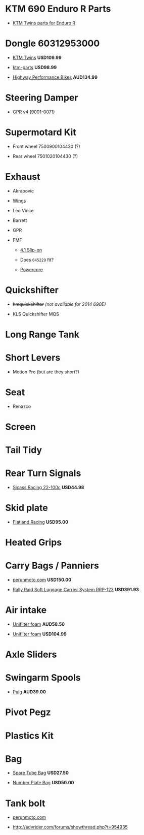 KTM 690 Enduro R Parts
======================

* [KTM Twins parts for Enduro R](http://www.ktmtwins.com/ktm-690-parts/ktm-690-enduro-parts)

# Dongle 60312953000

  * [KTM Twins](http://www.ktmtwins.com/ktm-60312953000) **USD109.99**

  * [ktm-parts](http://www.ktm-parts.com/60312953000.html#.U6_zAf6HYSI) **USD98.99**

  * [Highway Performance Bikes](http://highway.hdspares.com.au/index.php?main_page=product_info&products_id=943668) **AUD134.99**

# Steering Damper

  * [GPR v4 (9001-0071)](http://www.gprstabilizer.com/shopping_dirtbikes_ktm_690-enduro-r_12-14)

# Supermotard Kit 

  * Front wheel 7500900104430 (?)

  * Rear wheel 7501020104430 (?)

# Exhaust

  * Akrapovic

  * [Wings](http://wingsexhausts.com.au/price_chart_9.html)

  * Leo Vince

  * Barrett

  * GPR

  * FMF

    * [4.1 Slip-on](http://www.ktmtwins.com/fmf-ktm-690-41-slipon-exhaust)

    * Does `045229` fit?

    * [Powercore](http://www.ktmtwins.com/fmf-ktm-690-exhaust)

# Quickshifter

  * ~~hmquickshifter~~ *(not available for 2014 690E)*

  * KLS Quickshifter MQS

# Long Range Tank

# Short Levers

  * Motion Pro (but are they short?)

# Seat
 
  * Renazco

# Screen

# Tail Tidy

# Rear Turn Signals

  * [Sicass Racing 22-100c](http://sicassracing.com/store/turn_signals/led/orange_lens_led_flat_mount_ktm?cPath=105_46_2222) **USD44.98**

# Skid plate

  * [Flatland Racing](http://flatlandracing.com/Merchant2/merchant.mvc?Screen=PROD&Store_Code=FR&Product_Code=24-46) **USD95.00**

# Heated Grips

# Carry Bags / Panniers

  * [perunmoto.com](http://www.perunmoto.com/collections/ktm-690-enduro-enduro-r/products/soft-luggage-and-rotopax-add-on-plate-for-tt-racks) **USD150.00**

  * [Rally Raid Soft Luggage Carrier System RRP-123](http://www.ktmtwins.com/rally-raid-ktm-690-enduro-smc-soft-luggage-carrier-system) **USD391.93**

# Air intake

  * [Unifilter foam](http://www.uniflow.com.au/contents/en-us/d73.html) **AUD58.50**

  * [Unifilter foam](http://www.ktm-parts.com/76506115000.html#.U7CDN_6HYSI) **USD104.99**

# Axle Sliders

# Swingarm Spools

  * [Puig](http://mototoys.com.au/shop/650/122/ktm/690-supermoto-r/puig-ktm-swingarm-lifter-spool-set-detail.html) **AUD39.00**

# Pivot Pegz

# Plastics Kit

# Bag

  * [Spare Tube Bag](http://dirt-bike-gear.com/stb.html) **USD27.50**

  * [Number Plate Bag](http://dirt-bike-gear.com/npb.html) **USD50.00**

# Tank bolt

  * [perunmoto.com](http://www.perunmoto.com/collections/ktm-690-enduro-enduro-r/products/ktm-690-subframe-tank-reinforcement-kit)

  * http://advrider.com/forums/showthread.php?t=954935

